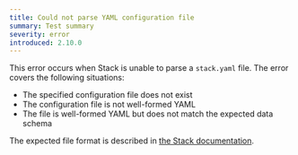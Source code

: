```yaml
---
title: Could not parse YAML configuration file
summary: Test summary
severity: error
introduced: 2.10.0
---
```


This error occurs when Stack is unable to parse a `stack.yaml` file. The error covers the following situations:

 * The specified configuration file does not exist
 * The configuration file is not well-formed YAML
 * The file is well-formed YAML but does not match the expected data schema
 
The expected file format is described in [the Stack documentation](https://docs.haskellstack.org/en/stable/yaml_configuration/).
